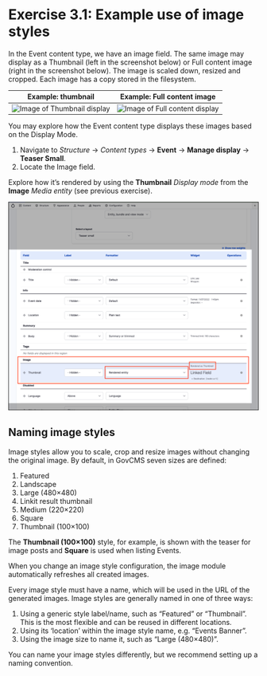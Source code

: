 # Exercise 3.1: Example use of image styles

In the Event content type, we have an image field. The same image may display as a Thumbnail (left in the screenshot below) or Full content image (right in the screenshot below). The image is scaled down, resized and cropped. Each image has a copy stored in the filesystem.

| Example: thumbnail                                             | Example: Full content image                                       |
| -------------------------------------------------------------- | ----------------------------------------------------------------- |
| ![Image of Thumbnail display](<../.gitbook/assets/57 (1).png>) | ![Image of Full content display](<../.gitbook/assets/58 (2).png>) |

You may explore how the Event content type displays these images based on the Display Mode.

1. Navigate to _Structure_ → _Content types_ → **Event** → **Manage display** → **Teaser Small**.
2. Locate the Image field.

Explore how it’s rendered by using the **Thumbnail** _Display mode_ from the **Image** _Media entity_ (see previous exercise).

![Image of image display](../.gitbook/assets/Ex-3-1-Image-Style-3.png)

## Naming image styles

Image styles allow you to scale, crop and resize images without changing the original image. By default, in GovCMS seven sizes are defined:

1. Featured
2. Landscape
3. Large (480×480)
4. Linkit result thumbnail
5. Medium (220×220)
6. Square
7. Thumbnail (100×100)

The **Thumbnail (100×100)** style, for example, is shown with the teaser for image posts and **Square** is used when listing Events.

When you change an image style configuration, the image module automatically refreshes all created images.

Every image style must have a name, which will be used in the URL of the generated images. Image styles are generally named in one of three ways:

1. Using a generic style label/name, such as “Featured” or “Thumbnail”. This is the most flexible and can be reused in different locations.
2. Using its ‘location’ within the image style name, e.g. “Events Banner”.
3. Using the image size to name it, such as “Large (480×480)”.

You can name your image styles differently, but we recommend setting up a naming convention.
